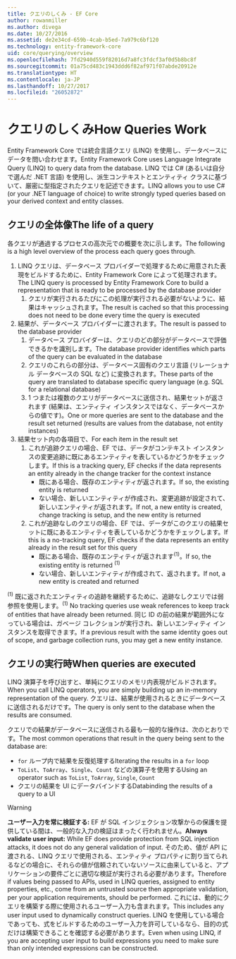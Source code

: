 ```yaml
---
title: クエリのしくみ - EF Core
author: rowanmiller
ms.author: divega
ms.date: 10/27/2016
ms.assetid: de2e34cd-659b-4cab-b5ed-7a979c6bf120
ms.technology: entity-framework-core
uid: core/querying/overview
ms.openlocfilehash: 7fd2940d559f82016d7a8fc3fdcf3af0d5b8bc8f
ms.sourcegitcommit: 01a75cd483c1943ddd6f82af971f07abde20912e
ms.translationtype: HT
ms.contentlocale: ja-JP
ms.lasthandoff: 10/27/2017
ms.locfileid: "26052872"
---
```

# <a name="how-queries-work"></a><span data-ttu-id="5b685-102">クエリのしくみ</span><span class="sxs-lookup"><span data-stu-id="5b685-102">How Queries Work</span></span>

<span data-ttu-id="5b685-103">Entity Framework Core では統合言語クエリ (LINQ) を使用し、データベースにデータを問い合わせます。</span><span class="sxs-lookup"><span data-stu-id="5b685-103">Entity Framework Core uses Language Integrate Query (LINQ) to query data from the database.</span></span> <span data-ttu-id="5b685-104">LINQ では C# (あるいは自分で選んだ .NET 言語) を使用し、派生コンテキストとエンティティ クラスに基づいて、厳密に型指定されたクエリを記述できます。</span><span class="sxs-lookup"><span data-stu-id="5b685-104">LINQ allows you to use C# (or your .NET language of choice) to write strongly typed queries based on your derived context and entity classes.</span></span>

## <a name="the-life-of-a-query"></a><span data-ttu-id="5b685-105">クエリの全体像</span><span class="sxs-lookup"><span data-stu-id="5b685-105">The life of a query</span></span>

<span data-ttu-id="5b685-106">各クエリが通過するプロセスの高次元での概要を次に示します。</span><span class="sxs-lookup"><span data-stu-id="5b685-106">The following is a high level overview of the process each query goes through.</span></span>

1. <span data-ttu-id="5b685-107">LINQ クエリは、データベース プロバイダーで処理するために用意された表現をビルドするために、Entity Framework Core によって処理されます。</span><span class="sxs-lookup"><span data-stu-id="5b685-107">The LINQ query is processed by Entity Framework Core to build a representation that is ready to be processed by the database provider</span></span>
   1. <span data-ttu-id="5b685-108">クエリが実行されるたびにこの処理が実行される必要がないように、結果はキャッシュされます。</span><span class="sxs-lookup"><span data-stu-id="5b685-108">The result is cached so that this processing does not need to be done every time the query is executed</span></span>
2. <span data-ttu-id="5b685-109">結果が、データベース プロバイダーに渡されます。</span><span class="sxs-lookup"><span data-stu-id="5b685-109">The result is passed to the database provider</span></span>
   1. <span data-ttu-id="5b685-110">データベース プロバイダーは、クエリのどの部分がデータベースで評価できるかを識別します。</span><span class="sxs-lookup"><span data-stu-id="5b685-110">The database provider identifies which parts of the query can be evaluated in the database</span></span>
   2. <span data-ttu-id="5b685-111">クエリのこれらの部分は、データベース固有のクエリ言語 (リレーショナル データベースの SQL など) に変換されます。</span><span class="sxs-lookup"><span data-stu-id="5b685-111">These parts of the query are translated to database specific query language (e.g. SQL for a relational database)</span></span>
   3. <span data-ttu-id="5b685-112">1 つまたは複数のクエリがデータべースに送信され、結果セットが返されます (結果は、エンティティ インスタンスではなく、データベースからの値です)。</span><span class="sxs-lookup"><span data-stu-id="5b685-112">One or more queries are sent to the database and the result set returned (results are values from the database, not entity instances)</span></span>
3. <span data-ttu-id="5b685-113">結果セット内の各項目で、</span><span class="sxs-lookup"><span data-stu-id="5b685-113">For each item in the result set</span></span>
   1. <span data-ttu-id="5b685-114">これが追跡クエリの場合、EF では、データがコンテキスト インスタンスの変更追跡に既にあるエンティティを表しているかどうかをチェックします。</span><span class="sxs-lookup"><span data-stu-id="5b685-114">If this is a tracking query, EF checks if the data represents an entity already in the change tracker for the context instance</span></span>
      * <span data-ttu-id="5b685-115">既にある場合、既存のエンティティが返されます。</span><span class="sxs-lookup"><span data-stu-id="5b685-115">If so, the existing entity is returned</span></span>
      * <span data-ttu-id="5b685-116">ない場合、新しいエンティティが作成され、変更追跡が設定されて、新しいエンティティが返されます。</span><span class="sxs-lookup"><span data-stu-id="5b685-116">If not, a new entity is created, change tracking is setup, and the new entity is returned</span></span>
   2. <span data-ttu-id="5b685-117">これが追跡なしのクエリの場合、EF では、データがこのクエリの結果セットに既にあるエンティティを表しているかどうかをチェックします。</span><span class="sxs-lookup"><span data-stu-id="5b685-117">If this is a no-tracking query, EF checks if the data represents an entity already in the result set for this query</span></span>
      * <span data-ttu-id="5b685-118">既にある場合、既存のエンティティが返されます<sup>(1)</sup>。</span><span class="sxs-lookup"><span data-stu-id="5b685-118">If so, the existing entity is returned <sup>(1)</sup></span></span>
      * <span data-ttu-id="5b685-119">ない場合、新しいエンティティが作成されて、返されます。</span><span class="sxs-lookup"><span data-stu-id="5b685-119">If not, a new entity is created and returned</span></span>

<span data-ttu-id="5b685-120"><sup>(1)</sup> 既に返されたエンティティの追跡を継続するために、追跡なしクエリでは弱参照を使用します。</span><span class="sxs-lookup"><span data-stu-id="5b685-120"><sup>(1)</sup> No tracking queries use weak references to keep track of entities that have already been returned.</span></span> <span data-ttu-id="5b685-121">同じ ID の前の結果が範囲外になっている場合は、ガベージ コレクションが実行され、新しいエンティティ インスタンスを取得できます。</span><span class="sxs-lookup"><span data-stu-id="5b685-121">If a previous result with the same identity goes out of scope, and garbage collection runs, you may get a new entity instance.</span></span>

## <a name="when-queries-are-executed"></a><span data-ttu-id="5b685-122">クエリの実行時</span><span class="sxs-lookup"><span data-stu-id="5b685-122">When queries are executed</span></span>

<span data-ttu-id="5b685-123">LINQ 演算子を呼び出すと、単純にクエリのメモリ内表現がビルドされます。</span><span class="sxs-lookup"><span data-stu-id="5b685-123">When you call LINQ operators, you are simply building up an in-memory representation of the query.</span></span> <span data-ttu-id="5b685-124">クエリは、結果が使用されるときにデータベースに送信されるだけです。</span><span class="sxs-lookup"><span data-stu-id="5b685-124">The query is only sent to the database when the results are consumed.</span></span>

<span data-ttu-id="5b685-125">クエリでの結果がデータベースに送信される最も一般的な操作は、次のとおりです。</span><span class="sxs-lookup"><span data-stu-id="5b685-125">The most common operations that result in the query being sent to the database are:</span></span>
* <span data-ttu-id="5b685-126">`for` ループ内で結果を反復処理する</span><span class="sxs-lookup"><span data-stu-id="5b685-126">Iterating the results in a `for` loop</span></span>
* <span data-ttu-id="5b685-127">`ToList`、`ToArray`、`Single`、`Count` などの演算子を使用する</span><span class="sxs-lookup"><span data-stu-id="5b685-127">Using an operator such as `ToList`, `ToArray`, `Single`, `Count`</span></span>
* <span data-ttu-id="5b685-128">クエリの結果を UI にデータバインドする</span><span class="sxs-lookup"><span data-stu-id="5b685-128">Databinding the results of a query to a UI</span></span>

> [!WARNING]  
> <span data-ttu-id="5b685-129">**ユーザー入力を常に検証する:** EF が SQL インジェクション攻撃からの保護を提供している間は、一般的な入力の検証はまったく行われません。</span><span class="sxs-lookup"><span data-stu-id="5b685-129">**Always validate user input:** While EF does provide protection from SQL injection attacks, it does not do any general validation of input.</span></span> <span data-ttu-id="5b685-130">そのため、値が API に渡される、LINQ クエリで使用される、エンティティ プロパティに割り当てられるなどの場合に、それらの値が信頼されていないソースに由来していると、アプリケーションの要件ごとに適切な検証が実行される必要があります。</span><span class="sxs-lookup"><span data-stu-id="5b685-130">Therefore if values being passed to APIs, used in LINQ queries, assigned to entity properties, etc., come from an untrusted source then appropriate validation, per your application requirements, should be performed.</span></span> <span data-ttu-id="5b685-131">これには、動的にクエリを構築する際に使用されるユーザー入力も含まれます。</span><span class="sxs-lookup"><span data-stu-id="5b685-131">This includes any user input used to dynamically construct queries.</span></span> <span data-ttu-id="5b685-132">LINQ を使用している場合であっても、式をビルドするためのユーザー入力を許可しているなら、目的の式だけは構築できることを確認する必要があります。</span><span class="sxs-lookup"><span data-stu-id="5b685-132">Even when using LINQ, if you are accepting user input to build expressions you need to make sure than only intended expressions can be constructed.</span></span>
